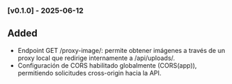 ### [v0.1.0] - 2025-06-12
## Added
- Endpoint GET /proxy-image/<filename>: permite obtener imágenes a través de un proxy local que redirige internamente a /api/uploads/<filename>.
- Configuración de CORS habilitado globalmente (CORS(app)), permitiendo solicitudes cross-origin hacia la API.